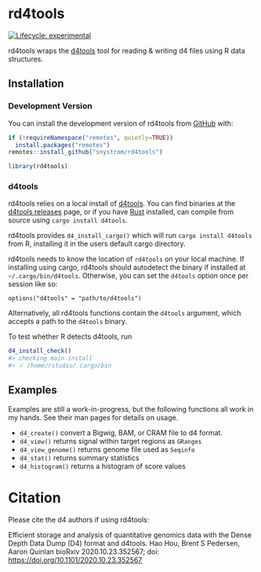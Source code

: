 
<!-- README.md is generated from README.Rmd. Please edit that file -->

# rd4tools

<!-- badges: start -->

[![Lifecycle:
experimental](https://img.shields.io/badge/lifecycle-experimental-orange.svg)](https://www.tidyverse.org/lifecycle/#experimental)
<!-- badges: end -->

rd4tools wraps the [d4tools](https://github.com/38/d4-format) tool for
reading & writing d4 files using R data structures.

## Installation

### Development Version

You can install the development version of rd4tools from
[GitHub](https://github.com/snystrom/rd4tools) with:

``` r
if (!requireNamespace("remotes", quietly=TRUE))
  install.packages("remotes")
remotes::install_github("snystrom/rd4tools")
```

``` r
library(rd4tools)
```

### d4tools

rd4tools relies on a local install of
[d4tools](https://github.com/38/d4-format). You can find binaries at the
[d4tools releases](https://github.com/38/d4-format/releases) page, or if
you have [Rust](https://www.rust-lang.org/tools/install) installed, can
compile from source using `cargo install d4tools`.

rd4tools provides `d4_install_cargo()` which will run `cargo install
d4tools` from R, installing it in the users default cargo directory.

rd4tools needs to know the location of `rd4tools` on your local machine.
If installing using cargo, rd4tools should autodetect the binary if
installed at `~/.cargo/bin/d4tools`. Otherwise, you can set the
`d4tools` option once per session like so:

`options("d4tools" = "path/to/d4tools")`

Alternatively, all rd4tools functions contain the `d4tools` argument,
which accepts a path to the `d4tools` binary.

To test whether R detects d4tools, run

``` r
d4_install_check()
#> checking main install
#> ✓ /home/rstudio/.cargo/bin
```

## Examples

Examples are still a work-in-progress, but the following functions all
work in my hands. See their man pages for details on usage.

  - `d4_create()` convert a Bigwig, BAM, or CRAM file to d4 format.
  - `d4_view()` returns signal within target regions as `GRanges`
  - `d4_view_genome()` returns genome file used as `Seqinfo`
  - `d4_stat()` returns summary statistics
  - `d4_histogram()` returns a histogram of score values

# Citation

Please cite the d4 authors if using rd4tools:

Efficient storage and analysis of quantitative genomics data with the
Dense Depth Data Dump (D4) format and d4tools. Hao Hou, Brent S
Pedersen, Aaron Quinlan bioRxiv 2020.10.23.352567; doi:
<https://doi.org/10.1101/2020.10.23.352567>
